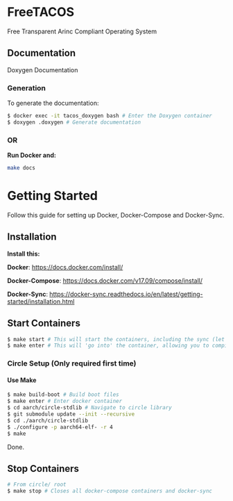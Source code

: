 # FreeTACOS

Free Transparent Arinc Compliant Operating System

## Documentation

Doxygen Documentation

### Generation

To generate the documentation:

```Bash
$ docker exec -it tacos_doxygen bash # Enter the Doxygen container
$ doxygen .doxygen # Generate documentation
```

### OR

**Run Docker and:**

```Bash
make docs
```

# Getting Started

Follow this guide for setting up Docker, Docker-Compose and Docker-Sync.

## Installation

**Install this:**

**Docker**:
https://docs.docker.com/install/

**Docker-Compose**:
https://docs.docker.com/v17.09/compose/install/

**Docker-Sync**:
https://docker-sync.readthedocs.io/en/latest/getting-started/installation.html

## Start Containers

```Bash
$ make start # This will start the containers, including the sync (let this run in a terminal by itself - you can not terminate)
$ make enter # This will 'go into' the container, allowing you to compile the dependencies + project :)
```

### Circle Setup (Only required first time)

#### Use Make

```Bash
$ make build-boot # Build boot files
$ make enter # Enter docker container
$ cd aarch/circle-stdlib # Navigate to circle library
$ git submodule update --init --recursive
$ cd ./aarch/circle-stdlib
$ ./configure -p aarch64-elf- -r 4
$ make
```

Done.

## Stop Containers

```Bash
# From circle/ root
$ make stop # Closes all docker-compose containers and docker-sync
```
